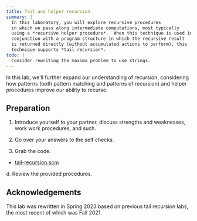 ```yaml
---
title: Tail and helper recursion
summary: |
  In this laboratory, you will explore recursive procedures
  in which we pass along intermediate computations, most typically
  using a *recursive helper procedure*.  When this technique is used in
  conjunction with a program structure in which the recursive result
  is returned directly (without accumulated actions to perform), this
  technique supports *tail recursion*.
todo: |  
  Consider rewriting the maxima problem to use strings.
---
```


In this lab, we'll further expand our understanding of recursion, considering how patterns (both pattern matching and patterns of recursion) and helper procedures improve our ability to recurse.

## Preparation

1. Introduce yourself to your partner, discuss strengths and weaknesses, work work procedures, and such.

2. Go over your answers to the self checks.

3. Grab the code.

* [tail-recursion.scm](../code/labs/tail-recursion.rkt)

d. Review the provided procedures.

## Acknowledgements

This lab was rewritten in Spring 2023 based on previous tail recursion labs, the most recent of which was Fall 2021.
